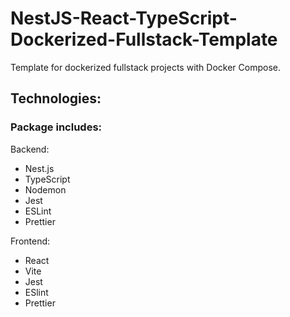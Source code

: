 # NestJS-React-TypeScript-Dockerized-Fullstack-Template

Template for dockerized fullstack projects with Docker Compose.

## Technologies:

### Package includes:

Backend:
- Nest.js
- TypeScript
- Nodemon
- Jest
- ESLint
- Prettier

Frontend:
- React
- Vite
- Jest
- ESlint
- Prettier
